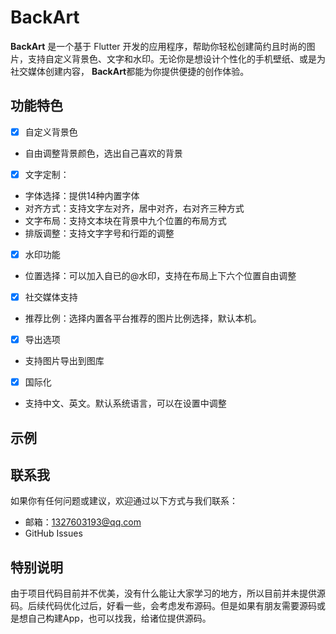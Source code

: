 # BackArt

**BackArt** 是一个基于 Flutter
开发的应用程序，帮助你轻松创建简约且时尚的图片，支持自定义背景色、文字和水印。无论你是想设计个性化的手机壁纸、或是为社交媒体创建内容，
**BackArt**都能为你提供便捷的创作体验。

## 功能特色

- [x] 自定义背景色

* 自由调整背景颜色，选出自己喜欢的背景

- [x] 文字定制：

* 字体选择：提供14种内置字体
* 对齐方式：支持文字左对齐，居中对齐，右对齐三种方式
* 文字布局：支持文本块在背景中九个位置的布局方式
* 排版调整：支持文字字号和行距的调整

- [x] 水印功能

* 位置选择：可以加入自已的@水印，支持在布局上下六个位置自由调整

- [x] 社交媒体支持

* 推荐比例：选择内置各平台推荐的图片比例选择，默认本机。

- [x] 导出选项

* 支持图片导出到图库

- [x] 国际化

* 支持中文、英文。默认系统语言，可以在设置中调整

## 示例

## 联系我

如果你有任何问题或建议，欢迎通过以下方式与我们联系：

* 邮箱：1327603193@qq.com
* GitHub Issues

## 特别说明

由于项目代码目前并不优美，没有什么能让大家学习的地方，所以目前并未提供源码。后续代码优化过后，好看一些，会考虑发布源码。但是如果有朋友需要源码或是想自己构建App，也可以找我，给诸位提供源码。
